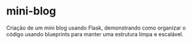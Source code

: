 # mini-blog
Criação de um mini blog usando Flask, demonstrando como organizar o código usando blueprints para manter uma estrutura limpa e escalável.
